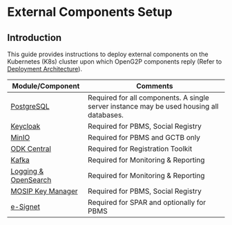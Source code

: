 # External Components Setup

## Introduction

This guide provides instructions to deploy external components on the Kubernetes (K8s) cluster upon which OpenG2P components reply (Refer to [Deployment Architecture](../deployment-architecture.md)).

| Module/Component                                                                          | Comments                                                                                 |
| ----------------------------------------------------------------------------------------- | ---------------------------------------------------------------------------------------- |
| [PostgreSQL](../../guides/deployment-guide/deployment-on-kubernetes/postgresql-server.md) | Required for all components. A single server instance may be used housing all databases. |
| [Keycloak](keycloak-deployment.md)                                                        | Required for PBMS, Social Registry                                                       |
| [MinIO](minio-deployment.md)                                                              | Required for PBMS and GCTB only                                                          |
| [ODK Central](odk-central-deployment.md)                                                  | Required for Registration Toolkit                                                        |
| [Kafka](kafka-deployment.md)                                                              | Required for Monitoring & Reporting                                                      |
| [Logging & OpenSearch](logging-and-opensearch-deployment.md)                              | Required for Monitoring & Reporting                                                      |
| [MOSIP Key Manager](keymanager-deployment.md)                                             | Required for PBMS, Social Registry                                                       |
| [e-Signet](e-signet-deployment.md)                                                        | Required for SPAR and optionally for PBMS                                                |
